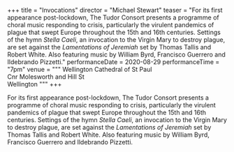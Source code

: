 +++
title = "Invocations"
director = "Michael Stewart"
teaser = "For its first appearance post-lockdown, The Tudor Consort presents a programme of choral music responding to crisis, particularly the virulent pandemics of plague that swept Europe throughout the 15th and 16th centuries. Settings of the hymn *Stella Caeli*, an invocation to the Virgin Mary to destroy plague, are set against the *Lamentations of Jeremiah* set by Thomas Tallis and Robert White. Also featuring music by William Byrd, Francisco Guerrero and Ildebrando Pizzetti."
performanceDate = 2020-08-29
performanceTime = "7pm"
venue = """
Wellington Cathedral of St Paul  
Cnr Molesworth and Hill St  
Wellington
"""
+++

For its first appearance post-lockdown, The Tudor Consort presents a programme of choral music responding to crisis, particularly the virulent pandemics of plague that swept Europe throughout the 15th and 16th centuries. Settings of the hymn *Stella Caeli*, an invocation to the Virgin Mary to destroy plague, are set against the *Lamentations of Jeremiah* set by Thomas Tallis and Robert White. Also featuring music by William Byrd, Francisco Guerrero and Ildebrando Pizzetti.

